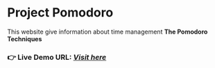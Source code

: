 # Project Pomodoro 
This website give information about time management **The Pomodoro Techniques**   
### **👉 Live Demo URL:** <a href="https://shreyash00007.github.io/Pomodoro.github.io/index.html">***Visit here***</a>
